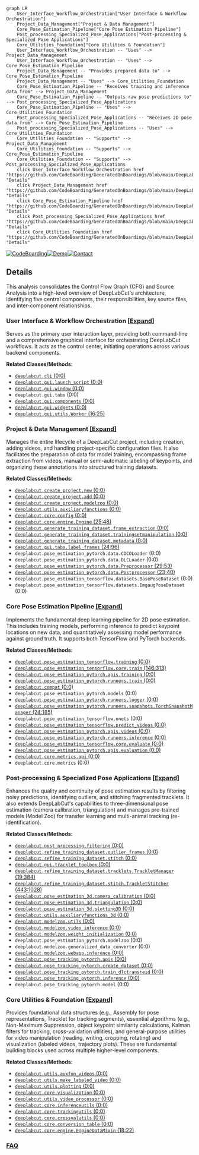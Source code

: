 ```mermaid
graph LR
    User_Interface_Workflow_Orchestration["User Interface & Workflow Orchestration"]
    Project_Data_Management["Project & Data Management"]
    Core_Pose_Estimation_Pipeline["Core Pose Estimation Pipeline"]
    Post_processing_Specialized_Pose_Applications["Post-processing & Specialized Pose Applications"]
    Core_Utilities_Foundation["Core Utilities & Foundation"]
    User_Interface_Workflow_Orchestration -- "Uses" --> Project_Data_Management
    User_Interface_Workflow_Orchestration -- "Uses" --> Core_Pose_Estimation_Pipeline
    Project_Data_Management -- "Provides prepared data to" --> Core_Pose_Estimation_Pipeline
    Project_Data_Management -- "Uses" --> Core_Utilities_Foundation
    Core_Pose_Estimation_Pipeline -- "Receives training and inference data from" --> Project_Data_Management
    Core_Pose_Estimation_Pipeline -- "Outputs raw pose predictions to" --> Post_processing_Specialized_Pose_Applications
    Core_Pose_Estimation_Pipeline -- "Uses" --> Core_Utilities_Foundation
    Post_processing_Specialized_Pose_Applications -- "Receives 2D pose data from" --> Core_Pose_Estimation_Pipeline
    Post_processing_Specialized_Pose_Applications -- "Uses" --> Core_Utilities_Foundation
    Core_Utilities_Foundation -- "Supports" --> Project_Data_Management
    Core_Utilities_Foundation -- "Supports" --> Core_Pose_Estimation_Pipeline
    Core_Utilities_Foundation -- "Supports" --> Post_processing_Specialized_Pose_Applications
    click User_Interface_Workflow_Orchestration href "https://github.com/CodeBoarding/GeneratedOnBoardings/blob/main/DeepLabCut/User_Interface_Workflow_Orchestration.md" "Details"
    click Project_Data_Management href "https://github.com/CodeBoarding/GeneratedOnBoardings/blob/main/DeepLabCut/Project_Data_Management.md" "Details"
    click Core_Pose_Estimation_Pipeline href "https://github.com/CodeBoarding/GeneratedOnBoardings/blob/main/DeepLabCut/Core_Pose_Estimation_Pipeline.md" "Details"
    click Post_processing_Specialized_Pose_Applications href "https://github.com/CodeBoarding/GeneratedOnBoardings/blob/main/DeepLabCut/Post_processing_Specialized_Pose_Applications.md" "Details"
    click Core_Utilities_Foundation href "https://github.com/CodeBoarding/GeneratedOnBoardings/blob/main/DeepLabCut/Core_Utilities_Foundation.md" "Details"
```

[![CodeBoarding](https://img.shields.io/badge/Generated%20by-CodeBoarding-9cf?style=flat-square)](https://github.com/CodeBoarding/GeneratedOnBoardings)[![Demo](https://img.shields.io/badge/Try%20our-Demo-blue?style=flat-square)](https://www.codeboarding.org/demo)[![Contact](https://img.shields.io/badge/Contact%20us%20-%20contact@codeboarding.org-lightgrey?style=flat-square)](mailto:contact@codeboarding.org)

## Details

This analysis consolidates the Control Flow Graph (CFG) and Source Analysis into a high-level overview of DeepLabCut's architecture, identifying five central components, their responsibilities, key source files, and inter-component relationships.

### User Interface & Workflow Orchestration [[Expand]](./User_Interface_Workflow_Orchestration.md)
Serves as the primary user interaction layer, providing both command-line and a comprehensive graphical interface for orchestrating DeepLabCut workflows. It acts as the control center, initiating operations across various backend components.


**Related Classes/Methods**:

- <a href="https://github.com/DeepLabCut/DeepLabCut/deeplabcut/cli.py#L0-L0" target="_blank" rel="noopener noreferrer">`deeplabcut.cli` (0:0)</a>
- <a href="https://github.com/DeepLabCut/DeepLabCut/deeplabcut/gui/launch_script.py#L0-L0" target="_blank" rel="noopener noreferrer">`deeplabcut.gui.launch_script` (0:0)</a>
- <a href="https://github.com/DeepLabCut/DeepLabCut/deeplabcut/gui/window.py#L0-L0" target="_blank" rel="noopener noreferrer">`deeplabcut.gui.window` (0:0)</a>
- `deeplabcut.gui.tabs` (0:0)
- <a href="https://github.com/DeepLabCut/DeepLabCut/deeplabcut/gui/components.py#L0-L0" target="_blank" rel="noopener noreferrer">`deeplabcut.gui.components` (0:0)</a>
- <a href="https://github.com/DeepLabCut/DeepLabCut/deeplabcut/gui/widgets.py#L0-L0" target="_blank" rel="noopener noreferrer">`deeplabcut.gui.widgets` (0:0)</a>
- <a href="https://github.com/DeepLabCut/DeepLabCut/deeplabcut/gui/utils.py#L16-L25" target="_blank" rel="noopener noreferrer">`deeplabcut.gui.utils.Worker` (16:25)</a>


### Project & Data Management [[Expand]](./Project_Data_Management.md)
Manages the entire lifecycle of a DeepLabCut project, including creation, adding videos, and handling project-specific configuration files. It also facilitates the preparation of data for model training, encompassing frame extraction from videos, manual or semi-automatic labeling of keypoints, and organizing these annotations into structured training datasets.


**Related Classes/Methods**:

- <a href="https://github.com/DeepLabCut/DeepLabCut/deeplabcut/create_project/new.py#L0-L0" target="_blank" rel="noopener noreferrer">`deeplabcut.create_project.new` (0:0)</a>
- <a href="https://github.com/DeepLabCut/DeepLabCut/deeplabcut/create_project/add.py#L0-L0" target="_blank" rel="noopener noreferrer">`deeplabcut.create_project.add` (0:0)</a>
- <a href="https://github.com/DeepLabCut/DeepLabCut/deeplabcut/create_project/modelzoo.py#L0-L0" target="_blank" rel="noopener noreferrer">`deeplabcut.create_project.modelzoo` (0:0)</a>
- <a href="https://github.com/DeepLabCut/DeepLabCut/deeplabcut/utils/auxiliaryfunctions.py#L0-L0" target="_blank" rel="noopener noreferrer">`deeplabcut.utils.auxiliaryfunctions` (0:0)</a>
- <a href="https://github.com/DeepLabCut/DeepLabCut/deeplabcut/core/config.py#L0-L0" target="_blank" rel="noopener noreferrer">`deeplabcut.core.config` (0:0)</a>
- <a href="https://github.com/DeepLabCut/DeepLabCut/deeplabcut/core/engine.py#L25-L48" target="_blank" rel="noopener noreferrer">`deeplabcut.core.engine.Engine` (25:48)</a>
- <a href="https://github.com/DeepLabCut/DeepLabCut/deeplabcut/generate_training_dataset/frame_extraction.py#L0-L0" target="_blank" rel="noopener noreferrer">`deeplabcut.generate_training_dataset.frame_extraction` (0:0)</a>
- <a href="https://github.com/DeepLabCut/DeepLabCut/deeplabcut/generate_training_dataset/trainingsetmanipulation.py#L0-L0" target="_blank" rel="noopener noreferrer">`deeplabcut.generate_training_dataset.trainingsetmanipulation` (0:0)</a>
- <a href="https://github.com/DeepLabCut/DeepLabCut/deeplabcut/generate_training_dataset/metadata.py#L0-L0" target="_blank" rel="noopener noreferrer">`deeplabcut.generate_training_dataset.metadata` (0:0)</a>
- <a href="https://github.com/DeepLabCut/DeepLabCut/deeplabcut/gui/tabs/label_frames.py#L24-L96" target="_blank" rel="noopener noreferrer">`deeplabcut.gui.tabs.label_frames` (24:96)</a>
- `deeplabcut.pose_estimation_pytorch.data.COCOLoader` (0:0)
- `deeplabcut.pose_estimation_pytorch.data.DLCLoader` (0:0)
- <a href="https://github.com/DeepLabCut/DeepLabCut/deeplabcut/pose_estimation_pytorch/data/preprocessor.py#L29-L53" target="_blank" rel="noopener noreferrer">`deeplabcut.pose_estimation_pytorch.data.Preprocessor` (29:53)</a>
- <a href="https://github.com/DeepLabCut/DeepLabCut/deeplabcut/pose_estimation_pytorch/data/postprocessor.py#L23-L40" target="_blank" rel="noopener noreferrer">`deeplabcut.pose_estimation_pytorch.data.Postprocessor` (23:40)</a>
- `deeplabcut.pose_estimation_tensorflow.datasets.BasePoseDataset` (0:0)
- `deeplabcut.pose_estimation_tensorflow.datasets.ImgaugPoseDataset` (0:0)


### Core Pose Estimation Pipeline [[Expand]](./Core_Pose_Estimation_Pipeline.md)
Implements the fundamental deep learning pipeline for 2D pose estimation. This includes training models, performing inference to predict keypoint locations on new data, and quantitatively assessing model performance against ground truth. It supports both TensorFlow and PyTorch backends.


**Related Classes/Methods**:

- <a href="https://github.com/DeepLabCut/DeepLabCut/deeplabcut/pose_estimation_tensorflow/training.py#L0-L0" target="_blank" rel="noopener noreferrer">`deeplabcut.pose_estimation_tensorflow.training` (0:0)</a>
- <a href="https://github.com/DeepLabCut/DeepLabCut/deeplabcut/pose_estimation_tensorflow/core/train.py#L146-L313" target="_blank" rel="noopener noreferrer">`deeplabcut.pose_estimation_tensorflow.core.train` (146:313)</a>
- <a href="https://github.com/DeepLabCut/DeepLabCut/deeplabcut/pose_estimation_pytorch/apis/training.py#L0-L0" target="_blank" rel="noopener noreferrer">`deeplabcut.pose_estimation_pytorch.apis.training` (0:0)</a>
- <a href="https://github.com/DeepLabCut/DeepLabCut/deeplabcut/pose_estimation_pytorch/runners/train.py#L0-L0" target="_blank" rel="noopener noreferrer">`deeplabcut.pose_estimation_pytorch.runners.train` (0:0)</a>
- <a href="https://github.com/DeepLabCut/DeepLabCut/deeplabcut/compat.py#L0-L0" target="_blank" rel="noopener noreferrer">`deeplabcut.compat` (0:0)</a>
- `deeplabcut.pose_estimation_pytorch.models` (0:0)
- <a href="https://github.com/DeepLabCut/DeepLabCut/deeplabcut/pose_estimation_pytorch/runners/logger.py#L0-L0" target="_blank" rel="noopener noreferrer">`deeplabcut.pose_estimation_pytorch.runners.logger` (0:0)</a>
- <a href="https://github.com/DeepLabCut/DeepLabCut/deeplabcut/pose_estimation_pytorch/runners/snapshots.py#L24-L185" target="_blank" rel="noopener noreferrer">`deeplabcut.pose_estimation_pytorch.runners.snapshots.TorchSnapshotManager` (24:185)</a>
- `deeplabcut.pose_estimation_tensorflow.nnets` (0:0)
- <a href="https://github.com/DeepLabCut/DeepLabCut/deeplabcut/pose_estimation_tensorflow/predict_videos.py#L0-L0" target="_blank" rel="noopener noreferrer">`deeplabcut.pose_estimation_tensorflow.predict_videos` (0:0)</a>
- <a href="https://github.com/DeepLabCut/DeepLabCut/deeplabcut/pose_estimation_pytorch/apis/videos.py#L0-L0" target="_blank" rel="noopener noreferrer">`deeplabcut.pose_estimation_pytorch.apis.videos` (0:0)</a>
- <a href="https://github.com/DeepLabCut/DeepLabCut/deeplabcut/pose_estimation_pytorch/runners/inference.py#L0-L0" target="_blank" rel="noopener noreferrer">`deeplabcut.pose_estimation_pytorch.runners.inference` (0:0)</a>
- <a href="https://github.com/DeepLabCut/DeepLabCut/deeplabcut/pose_estimation_tensorflow/core/evaluate.py#L0-L0" target="_blank" rel="noopener noreferrer">`deeplabcut.pose_estimation_tensorflow.core.evaluate` (0:0)</a>
- <a href="https://github.com/DeepLabCut/DeepLabCut/deeplabcut/pose_estimation_pytorch/apis/evaluation.py#L0-L0" target="_blank" rel="noopener noreferrer">`deeplabcut.pose_estimation_pytorch.apis.evaluation` (0:0)</a>
- <a href="https://github.com/DeepLabCut/DeepLabCut/deeplabcut/core/metrics/api.py#L0-L0" target="_blank" rel="noopener noreferrer">`deeplabcut.core.metrics.api` (0:0)</a>
- `deeplabcut.core.metrics` (0:0)


### Post-processing & Specialized Pose Applications [[Expand]](./Post_processing_Specialized_Pose_Applications.md)
Enhances the quality and continuity of pose estimation results by filtering noisy predictions, identifying outliers, and stitching fragmented tracklets. It also extends DeepLabCut's capabilities to three-dimensional pose estimation (camera calibration, triangulation) and manages pre-trained models (Model Zoo) for transfer learning and multi-animal tracking (re-identification).


**Related Classes/Methods**:

- <a href="https://github.com/DeepLabCut/DeepLabCut/deeplabcut/post_processing/filtering.py#L0-L0" target="_blank" rel="noopener noreferrer">`deeplabcut.post_processing.filtering` (0:0)</a>
- <a href="https://github.com/DeepLabCut/DeepLabCut/deeplabcut/refine_training_dataset/outlier_frames.py#L0-L0" target="_blank" rel="noopener noreferrer">`deeplabcut.refine_training_dataset.outlier_frames` (0:0)</a>
- <a href="https://github.com/DeepLabCut/DeepLabCut/deeplabcut/refine_training_dataset/stitch.py#L0-L0" target="_blank" rel="noopener noreferrer">`deeplabcut.refine_training_dataset.stitch` (0:0)</a>
- <a href="https://github.com/DeepLabCut/DeepLabCut/deeplabcut/gui/tracklet_toolbox.py#L0-L0" target="_blank" rel="noopener noreferrer">`deeplabcut.gui.tracklet_toolbox` (0:0)</a>
- <a href="https://github.com/DeepLabCut/DeepLabCut/deeplabcut/refine_training_dataset/tracklets.py#L19-L384" target="_blank" rel="noopener noreferrer">`deeplabcut.refine_training_dataset.tracklets.TrackletManager` (19:384)</a>
- <a href="https://github.com/DeepLabCut/DeepLabCut/deeplabcut/refine_training_dataset/stitch.py#L443-L1028" target="_blank" rel="noopener noreferrer">`deeplabcut.refine_training_dataset.stitch.TrackletStitcher` (443:1028)</a>
- <a href="https://github.com/DeepLabCut/DeepLabCut/deeplabcut/pose_estimation_3d/camera_calibration.py#L0-L0" target="_blank" rel="noopener noreferrer">`deeplabcut.pose_estimation_3d.camera_calibration` (0:0)</a>
- <a href="https://github.com/DeepLabCut/DeepLabCut/deeplabcut/pose_estimation_3d/triangulation.py#L0-L0" target="_blank" rel="noopener noreferrer">`deeplabcut.pose_estimation_3d.triangulation` (0:0)</a>
- <a href="https://github.com/DeepLabCut/DeepLabCut/deeplabcut/pose_estimation_3d/plotting3D.py#L0-L0" target="_blank" rel="noopener noreferrer">`deeplabcut.pose_estimation_3d.plotting3D` (0:0)</a>
- <a href="https://github.com/DeepLabCut/DeepLabCut/deeplabcut/utils/auxiliaryfunctions_3d.py#L0-L0" target="_blank" rel="noopener noreferrer">`deeplabcut.utils.auxiliaryfunctions_3d` (0:0)</a>
- <a href="https://github.com/DeepLabCut/DeepLabCut/deeplabcut/modelzoo/utils.py#L0-L0" target="_blank" rel="noopener noreferrer">`deeplabcut.modelzoo.utils` (0:0)</a>
- <a href="https://github.com/DeepLabCut/DeepLabCut/deeplabcut/modelzoo/video_inference.py#L0-L0" target="_blank" rel="noopener noreferrer">`deeplabcut.modelzoo.video_inference` (0:0)</a>
- <a href="https://github.com/DeepLabCut/DeepLabCut/deeplabcut/modelzoo/weight_initialization.py#L0-L0" target="_blank" rel="noopener noreferrer">`deeplabcut.modelzoo.weight_initialization` (0:0)</a>
- `deeplabcut.pose_estimation_pytorch.modelzoo` (0:0)
- `deeplabcut.modelzoo.generalized_data_converter` (0:0)
- <a href="https://github.com/DeepLabCut/DeepLabCut/deeplabcut/modelzoo/webapp/inference.py#L0-L0" target="_blank" rel="noopener noreferrer">`deeplabcut.modelzoo.webapp.inference` (0:0)</a>
- <a href="https://github.com/DeepLabCut/DeepLabCut/deeplabcut/pose_tracking_pytorch/apis.py#L0-L0" target="_blank" rel="noopener noreferrer">`deeplabcut.pose_tracking_pytorch.apis` (0:0)</a>
- <a href="https://github.com/DeepLabCut/DeepLabCut/deeplabcut/pose_tracking_pytorch/create_dataset.py#L0-L0" target="_blank" rel="noopener noreferrer">`deeplabcut.pose_tracking_pytorch.create_dataset` (0:0)</a>
- <a href="https://github.com/DeepLabCut/DeepLabCut/deeplabcut/pose_tracking_pytorch/train_dlctransreid.py#L0-L0" target="_blank" rel="noopener noreferrer">`deeplabcut.pose_tracking_pytorch.train_dlctransreid` (0:0)</a>
- <a href="https://github.com/DeepLabCut/DeepLabCut/deeplabcut/pose_tracking_pytorch/inference.py#L0-L0" target="_blank" rel="noopener noreferrer">`deeplabcut.pose_tracking_pytorch.inference` (0:0)</a>
- `deeplabcut.pose_tracking_pytorch.model` (0:0)


### Core Utilities & Foundation [[Expand]](./Core_Utilities_Foundation.md)
Provides foundational data structures (e.g., Assembly for pose representations, Tracklet for tracking segments), essential algorithms (e.g., Non-Maximum Suppression, object keypoint similarity calculations, Kalman filters for tracking, cross-validation utilities), and general-purpose utilities for video manipulation (reading, writing, cropping, rotating) and visualization (labeled videos, trajectory plots). These are fundamental building blocks used across multiple higher-level components.


**Related Classes/Methods**:

- <a href="https://github.com/DeepLabCut/DeepLabCut/deeplabcut/utils/auxfun_videos.py#L0-L0" target="_blank" rel="noopener noreferrer">`deeplabcut.utils.auxfun_videos` (0:0)</a>
- <a href="https://github.com/DeepLabCut/DeepLabCut/deeplabcut/utils/make_labeled_video.py#L0-L0" target="_blank" rel="noopener noreferrer">`deeplabcut.utils.make_labeled_video` (0:0)</a>
- <a href="https://github.com/DeepLabCut/DeepLabCut/deeplabcut/utils/plotting.py#L0-L0" target="_blank" rel="noopener noreferrer">`deeplabcut.utils.plotting` (0:0)</a>
- <a href="https://github.com/DeepLabCut/DeepLabCut/deeplabcut/core/visualization.py#L0-L0" target="_blank" rel="noopener noreferrer">`deeplabcut.core.visualization` (0:0)</a>
- <a href="https://github.com/DeepLabCut/DeepLabCut/deeplabcut/utils/video_processor.py#L0-L0" target="_blank" rel="noopener noreferrer">`deeplabcut.utils.video_processor` (0:0)</a>
- <a href="https://github.com/DeepLabCut/DeepLabCut/deeplabcut/core/inferenceutils.py#L0-L0" target="_blank" rel="noopener noreferrer">`deeplabcut.core.inferenceutils` (0:0)</a>
- <a href="https://github.com/DeepLabCut/DeepLabCut/deeplabcut/core/trackingutils.py#L0-L0" target="_blank" rel="noopener noreferrer">`deeplabcut.core.trackingutils` (0:0)</a>
- <a href="https://github.com/DeepLabCut/DeepLabCut/deeplabcut/core/crossvalutils.py#L0-L0" target="_blank" rel="noopener noreferrer">`deeplabcut.core.crossvalutils` (0:0)</a>
- <a href="https://github.com/DeepLabCut/DeepLabCut/deeplabcut/core/conversion_table.py#L0-L0" target="_blank" rel="noopener noreferrer">`deeplabcut.core.conversion_table` (0:0)</a>
- <a href="https://github.com/DeepLabCut/DeepLabCut/deeplabcut/core/engine.py#L18-L22" target="_blank" rel="noopener noreferrer">`deeplabcut.core.engine.EngineDataMixin` (18:22)</a>




### [FAQ](https://github.com/CodeBoarding/GeneratedOnBoardings/tree/main?tab=readme-ov-file#faq)